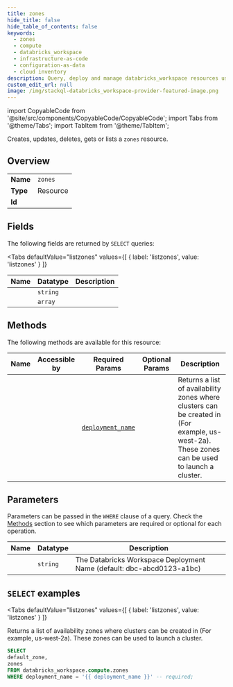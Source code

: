 ```yaml
--- 
title: zones
hide_title: false
hide_table_of_contents: false
keywords:
  - zones
  - compute
  - databricks_workspace
  - infrastructure-as-code
  - configuration-as-data
  - cloud inventory
description: Query, deploy and manage databricks_workspace resources using SQL
custom_edit_url: null
image: /img/stackql-databricks_workspace-provider-featured-image.png
---
```


import CopyableCode from '@site/src/components/CopyableCode/CopyableCode';
import Tabs from '@theme/Tabs';
import TabItem from '@theme/TabItem';

Creates, updates, deletes, gets or lists a <code>zones</code> resource.

## Overview
<table><tbody>
<tr><td><b>Name</b></td><td><code>zones</code></td></tr>
<tr><td><b>Type</b></td><td>Resource</td></tr>
<tr><td><b>Id</b></td><td><CopyableCode code="databricks_workspace.compute.zones" /></td></tr>
</tbody></table>

## Fields

The following fields are returned by `SELECT` queries:

<Tabs
    defaultValue="listzones"
    values={[
        { label: 'listzones', value: 'listzones' }
    ]}
>
<TabItem value="listzones">

<table>
<thead>
    <tr>
    <th>Name</th>
    <th>Datatype</th>
    <th>Description</th>
    </tr>
</thead>
<tbody>
<tr>
    <td><CopyableCode code="default_zone" /></td>
    <td><code>string</code></td>
    <td></td>
</tr>
<tr>
    <td><CopyableCode code="zones" /></td>
    <td><code>array</code></td>
    <td></td>
</tr>
</tbody>
</table>
</TabItem>
</Tabs>

## Methods

The following methods are available for this resource:

<table>
<thead>
    <tr>
    <th>Name</th>
    <th>Accessible by</th>
    <th>Required Params</th>
    <th>Optional Params</th>
    <th>Description</th>
    </tr>
</thead>
<tbody>
<tr>
    <td><a href="#listzones"><CopyableCode code="listzones" /></a></td>
    <td><CopyableCode code="select" /></td>
    <td><a href="#parameter-deployment_name"><code>deployment_name</code></a></td>
    <td></td>
    <td>Returns a list of availability zones where clusters can be created in (For example, us-west-2a). These zones can be used to launch a cluster.</td>
</tr>
</tbody>
</table>

## Parameters

Parameters can be passed in the `WHERE` clause of a query. Check the [Methods](#methods) section to see which parameters are required or optional for each operation.

<table>
<thead>
    <tr>
    <th>Name</th>
    <th>Datatype</th>
    <th>Description</th>
    </tr>
</thead>
<tbody>
<tr id="parameter-deployment_name">
    <td><CopyableCode code="deployment_name" /></td>
    <td><code>string</code></td>
    <td>The Databricks Workspace Deployment Name (default: dbc-abcd0123-a1bc)</td>
</tr>
</tbody>
</table>

## `SELECT` examples

<Tabs
    defaultValue="listzones"
    values={[
        { label: 'listzones', value: 'listzones' }
    ]}
>
<TabItem value="listzones">

Returns a list of availability zones where clusters can be created in (For example, us-west-2a). These zones can be used to launch a cluster.

```sql
SELECT
default_zone,
zones
FROM databricks_workspace.compute.zones
WHERE deployment_name = '{{ deployment_name }}' -- required;
```
</TabItem>
</Tabs>

